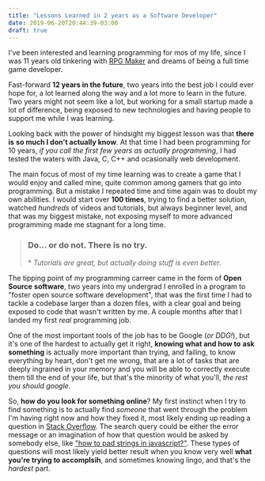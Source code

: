 ```yaml
---
title: "Lessons Learned in 2 years as a Software Developer"
date: 2019-06-20T20:44:39-03:00
draft: true
---
```


I've been interested and learning programming for mos of my life, since I was
11 years old tinkering with [RPG Maker](https://www.google.com/search?q=rpg+maker+xp&tbm=isch) and dreams of being a full time game
developer.

Fast-forward **12 years in the future**, two years into the best job I could ever
hope for, a lot learned along the way and a lot more to learn in the future.
Two years might not seem like a lot, but working for a small startup made a lot
of difference, being exposed to new technologies and having people to support me
while I was learning.

Looking back with the power of hindsight my biggest lesson was that **there is**
**so much I don't actually know**. At that time I had been programming for 10 years,
_if you call the first few years as actually programming_, I had tested the waters
with Java, C, C++ and ocasionally web development.

The main focus of most of my time learning was to create a game that I would
enjoy and called mine, quite common among gamers that go into programming. But
a mistake I repeated time and time again was to doubt my own abilities. I would
start over **100 times**, trying to find a better solution, watched _hundreds_ of
videos and tutorials, but always beginner level, and that was my biggest
mistake, not exposing myself to more advanced programming made me stagnant for a
long time.

> ### Do... or do not. There is no try.
>
> \* _Tutorials are great, but actually doing stuff is even better._

The tipping point of my programming carreer came in the form of **Open Source**
**software**, two years into my undergrad I enrolled in a program to "foster open
source software development", that was the first time I had to tackle a codebase
larger than a dozen files, with a clear goal and being exposed to code that
wasn't written by me. A couple months after that I landed my first _real_
programming job.

One of the most important tools of the job has to be Google (_or DDG!_),
but it's one of the hardest to actually get it right, **knowing what and how to**
**ask something** is actually more important than trying, and failing, to know
everything by heart, don't get me wrong, that are a lot of tasks that are
deeply ingrained in your memory and you will be able to correctly execute them
till the end of your life, but that's the minority of what you'll, _the rest you_
_should google_.

So, **how do you look for something online**? My first instinct when I try to find
something is to actually find _someone_ that went through the problem I'm having
right now and how they fixed it, most likely ending up reading a question
in [Stack Overflow](https://stackoverflow.com). The search query could be either the error message or
an imagination of how that question would be asked by somebody else, like
["how to pad strings in javascript?"](https://www.google.com/search?q=how+to+pad+strings+in+javascript&oq=how+to+pad+strings+in+javascript).
These types of questions will most likely yield better result when you know
very well **what you're trying to accomplsih**, and sometimes knowing lingo, and
that's the _hardest_ part.
